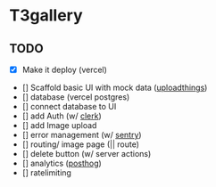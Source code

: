 # T3gallery

## TODO

- [x] Make it deploy (vercel)
- [] Scaffold basic UI with mock data ([uploadthings](https://uploadthing.com/))
- [] database (vercel postgres)
- [] connect database to UI
- [] add Auth (w/ [clerk](https://clerk.com/))
- [] add Image upload
- [] error management (w/ [sentry](https://sentry.io/))
- [] routing/ image page (|| route)
- [] delete button (w/ server actions)
- [] analytics ([posthog](https://posthog.com/))
- [] ratelimiting

